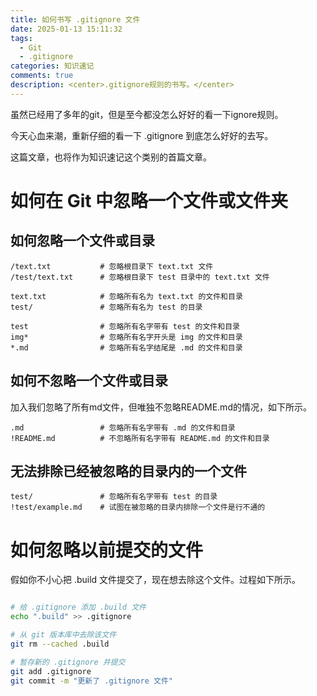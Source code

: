 ```yaml
---
title: 如何书写 .gitignore 文件
date: 2025-01-13 15:11:32
tags:
  - Git
  - .gitignore
categories: 知识速记
comments: true
description: <center>.gitignore规则的书写。</center>
---
```


虽然已经用了多年的git，但是至今都没怎么好好的看一下ignore规则。

今天心血来潮，重新仔细的看一下 .gitignore 到底怎么好好的去写。

这篇文章，也将作为知识速记这个类别的首篇文章。

# 如何在 Git 中忽略一个文件或文件夹

## 如何忽略一个文件或目录

```
/text.txt           # 忽略根目录下 text.txt 文件
/test/text.txt      # 忽略根目录下 test 目录中的 text.txt 文件

text.txt            # 忽略所有名为 text.txt 的文件和目录
test/               # 忽略所有名为 test 的目录

test                # 忽略所有名字带有 test 的文件和目录
img*                # 忽略所有名字开头是 img 的文件和目录
*.md                # 忽略所有名字结尾是 .md 的文件和目录
```

## 如何不忽略一个文件或目录

加入我们忽略了所有md文件，但唯独不忽略README.md的情况，如下所示。

```
.md                 # 忽略所有名字带有 .md 的文件和目录
!README.md          # 不忽略所有名字带有 README.md 的文件和目录
```

## 无法排除已经被忽略的目录内的一个文件

```
test/               # 忽略所有名字带有 test 的目录
!test/example.md    # 试图在被忽略的目录内排除一个文件是行不通的
```

# 如何忽略以前提交的文件

假如你不小心把 .build 文件提交了，现在想去除这个文件。过程如下所示。

```sh

# 给 .gitignore 添加 .build 文件
echo ".build" >> .gitignore

# 从 git 版本库中去除该文件
git rm --cached .build

# 暂存新的 .gitignore 并提交
git add .gitignore
git commit -m "更新了 .gitignore 文件"

```








